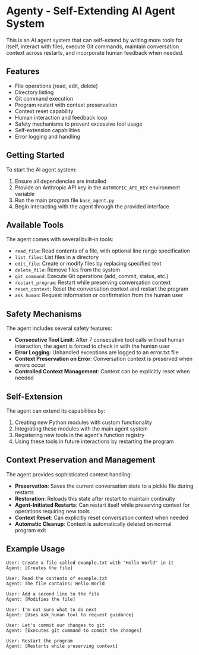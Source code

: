 # Agenty - Self-Extending AI Agent System

This is an AI agent system that can self-extend by writing more tools for itself,
interact with files, execute Git commands, maintain conversation context across restarts,
and incorporate human feedback when needed.

## Features

- File operations (read, edit, delete)
- Directory listing
- Git command execution
- Program restart with context preservation
- Context reset capability
- Human interaction and feedback loop
- Safety mechanisms to prevent excessive tool usage
- Self-extension capabilities
- Error logging and handling

## Getting Started

To start the AI agent system:

1. Ensure all dependencies are installed
2. Provide an Anthropic API key in the `ANTHROPIC_API_KEY` environment variable
3. Run the main program file `base_agent.py`
4. Begin interacting with the agent through the provided interface

## Available Tools

The agent comes with several built-in tools:

- `read_file`: Read contents of a file, with optional line range specification
- `list_files`: List files in a directory
- `edit_file`: Create or modify files by replacing specified text
- `delete_file`: Remove files from the system
- `git_command`: Execute Git operations (add, commit, status, etc.)
- `restart_program`: Restart while preserving conversation context
- `reset_context`: Reset the conversation context and restart the program
- `ask_human`: Request information or confirmation from the human user

## Safety Mechanisms

The agent includes several safety features:

- **Consecutive Tool Limit**: After 7 consecutive tool calls without human interaction, the agent is forced to check in with the human user
- **Error Logging**: Unhandled exceptions are logged to an error.txt file
- **Context Preservation on Error**: Conversation context is preserved when errors occur
- **Controlled Context Management**: Context can be explicitly reset when needed

## Self-Extension

The agent can extend its capabilities by:

1. Creating new Python modules with custom functionality
2. Integrating these modules with the main agent system
3. Registering new tools in the agent's function registry
4. Using these tools in future interactions by restarting the program

## Context Preservation and Management

The agent provides sophisticated context handling:

- **Preservation**: Saves the current conversation state to a pickle file during restarts
- **Restoration**: Reloads this state after restart to maintain continuity
- **Agent-Initiated Restarts**: Can restart itself while preserving context for operations requiring new tools
- **Context Reset**: Can explicitly reset conversation context when needed
- **Automatic Cleanup**: Context is automatically deleted on normal program exit

## Example Usage

```
User: Create a file called example.txt with "Hello World" in it
Agent: [Creates the file]

User: Read the contents of example.txt
Agent: The file contains: Hello World

User: Add a second line to the file
Agent: [Modifies the file]

User: I'm not sure what to do next
Agent: [Uses ask_human tool to request guidance]

User: Let's commit our changes to git
Agent: [Executes git command to commit the changes]

User: Restart the program
Agent: [Restarts while preserving context]
```
